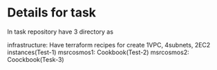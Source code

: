 # Details for task

In task repository have 3 directory as

infrastructure: Have terraform recipes for create  1VPC, 4subnets, 2EC2 instances(Test-1)
    msrcosmos1: Cookbook(Test-2)
    msrcosmos2: Coockbook(Tesk-3)

 
